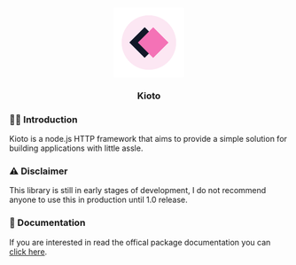 <h3 align="center">
  <img src="https://github.com/mynameisvasco/kioto/blob/master/logo.png?raw=true" width="25%" alt="logo" align="center" />
</h1>
<h3 align="center">
  Kioto
</h1>

### 👋🏻 Introduction

Kioto is a node.js HTTP framework that aims to provide a simple solution for building applications with little assle.



### ⚠️ Disclaimer

This library is still in early stages of development, I do not recommend anyone to use this in production until 1.0 release.



### 📘 Documentation

If you are interested in read the offical package documentation you can <a href="https://mynameisvasco.github.io/kioto/">click here</a>.

